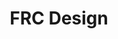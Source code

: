 ---
title: "FRC Design"
link: "https://www.frcdesign.org/"
meta_title: ""
description: ""
image: "/images/fcrDesing.png"
categories: ["Design"]
draft: false
---